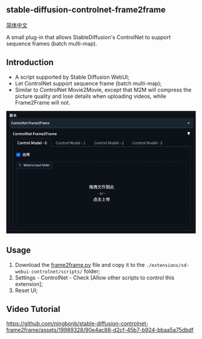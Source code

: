 ## stable-diffusion-controlnet-frame2frame

[简体中文](./README.md)

A small plug-in that allows StableDiffusion's ControlNet to support sequence frames (batch multi-map).

## Introduction

- A script supported by Stable Diffusion WebUI;
- Let ControlNet support sequence frame (batch multi-map);
- Similar to ControlNet Movie2Movie, except that M2M will compress the picture quality and lose details when uploading videos, while Frame2Frame will not.

![](./image/screenshot.png)

## Usage

1. Download the [frame2frame.py](./frame2frame.py) file and copy it to the `./extensions/sd-webui-controlnet/scripts/` folder;
2. Settings - ControlNet - Check [Allow other scripts to control this extension];
3. Reset UI;

## Video Tutorial

https://github.com/ningbonb/stable-diffusion-controlnet-frame2frame/assets/19989328/90e4ac88-d2cf-45b7-b924-bbaa5a75dbdf
